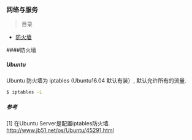 ### 网络与服务

> 目录
* [防火墙](#防火墙)

####防火墙

##### Ubuntu

Ubuntu 防火墙为 iptables (Ubuntu16.04 默认有装）, 默认允许所有的流量.

```bash
$ iptables -L
```

##### 参考
[1] 在Ubuntu Server是配置iptables防火墙. http://www.jb51.net/os/Ubuntu/45291.html
